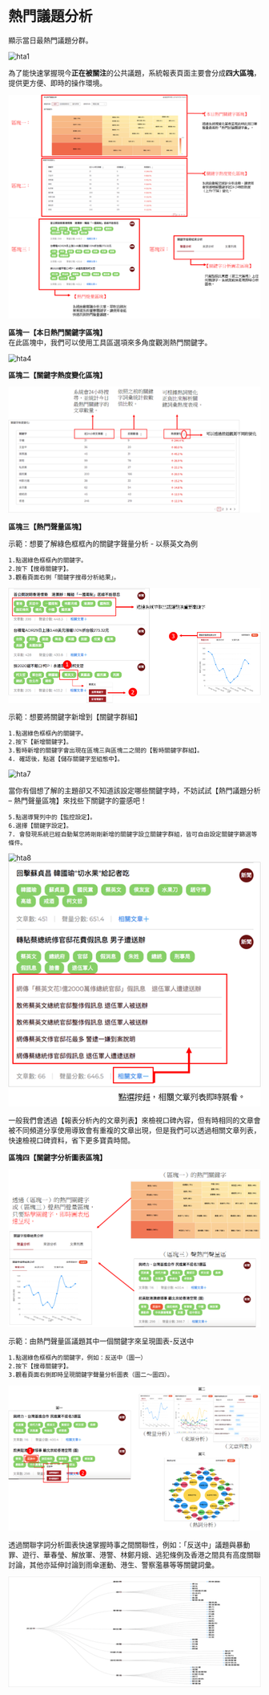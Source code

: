 # 熱門議題分析
顯示當日最熱門議題分群。

![hta1](/site/img/hta1.avif)

為了能快速掌握現今**正在被關注**的公共議題，系統報表頁面主要會分成**四大區塊**，提供更方便、即時的操作環境。

![hta2](/site/img/hta2.png)
![hta3](/site/img/hta3.png)

**區塊一【本日熱門關鍵字區塊】**  
在此區塊中，我們可以使用工具區選項來多角度觀測熱門關鍵字。

![hta4](/site/img/hta4.avif)

**區塊二【關鍵字熱度變化區塊】**  

![hta5](/site/img/hta5.png)

**區塊三【熱門聲量區塊】**  

示範：想要了解綠色框框內的關鍵字聲量分析  - 以蔡英文為例

```
1.點選綠色框框內的關鍵字。
2.按下【搜尋關鍵字】。
3.觀看頁面右側「關鍵字搜尋分析結果」。
```

![hta6](/site/img/hta6.png)

示範：想要將關鍵字新增到【關鍵字群組】

```
1.點選綠色框框內的關鍵字。
2.按下【新增關鍵字】。
3.暫時新增的關鍵字會出現在區塊三與區塊二之間的【暫時關鍵字群組】。
4. 確認後，點選【儲存關鍵字至組態中】。
```

![hta7](/site/img/hta7.avif)

當你有個想了解的主題卻又不知道該設定哪些關鍵字時，不妨試試【熱門議題分析 – 熱門聲量區塊】來找些下關鍵字的靈感吧！

```
5.點選導覽列中的【監控設定】。
6.選擇【關鍵字設定】。
7. 會發現系統已經自動幫您將剛剛新增的關鍵字設立關鍵字群組，皆可自由設定關鍵字篩選等條件。
```

![hta8](/site/img/hta8.avif)
![hta9](/site/img/hta9.png)

一般我們會透過【報表分析內的文章列表】來檢視口碑內容，但有時相同的文章會被不同頻道分享使用導致會有重複的文章出現，但是我們可以透過相關文章列表，快速檢視口碑資料，省下更多寶貴時間。

**區塊四【關鍵字分析圖表區塊】**  

![hta10](/site/img/hta10.png)

示範：由熱門聲量區議題其中一個關鍵字來呈現圖表-反送中

```
1.點選綠色框框內的關鍵字，例如：反送中（圖一）
2.按下【搜尋關鍵字】。
3.觀看頁面右側即時呈現關鍵字聲量分析圖表（圖二～圖四）。
```

![hta11](/site/img/hta11.png)

透過關聯字詞分析圖表快速掌握時事之間關聯性，例如：「反送中」議題與暴動罪、遊行、華春瑩、解放軍、港警、林鄭月娥、逃犯條例及香港之間具有高度關聯討論，其他亦延伸討論到雨傘運動、港生、警察濫暴等等關鍵詞彙。

![hta12](/site/img/hta12.png)


